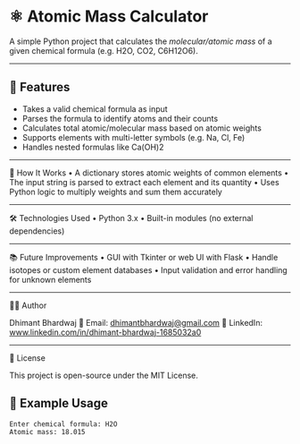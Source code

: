# ⚛ Atomic Mass Calculator

A simple Python project that calculates the *molecular/atomic mass* of a given chemical formula (e.g. H2O, CO2, C6H12O6).

---

## 🚀 Features

- Takes a valid chemical formula as input
- Parses the formula to identify atoms and their counts
- Calculates total atomic/molecular mass based on atomic weights
- Supports elements with multi-letter symbols (e.g. Na, Cl, Fe)
- Handles nested formulas like Ca(OH)2

---
🧠 How It Works
	•	A dictionary stores atomic weights of common elements
	•	The input string is parsed to extract each element and its quantity
	•	Uses Python logic to multiply weights and sum them accurately

---

🛠 Technologies Used
	•	Python 3.x
	•	Built-in modules (no external dependencies)

---

📚 Future Improvements 
	•	GUI with Tkinter or web UI with Flask
	•	Handle isotopes or custom element databases
	•	Input validation and error handling for unknown elements

---

👨‍💻 Author

Dhimant Bhardwaj
📧 Email: dhimantbhardwaj@gmail.com
🔗 LinkedIn: www.linkedin.com/in/dhimant-bhardwaj-1685032a0

---

📄 License

This project is open-source under the MIT License.
## 📸 Example Usage

```bash
Enter chemical formula: H2O  
Atomic mass: 18.015
